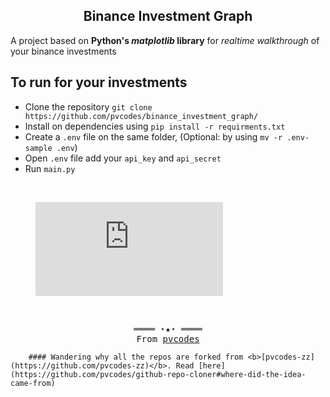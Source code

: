 <h2 align=center>Binance Investment Graph</h2>

A project based on <b>Python's <i>matplotlib</i> library</b> for <i>realtime walkthrough</i> of your binance investments

## To run for your investments

- Clone the repository `git clone https://github.com/pvcodes/binance_investment_graph/`
- Install on dependencies using `pip install -r requirments.txt`
- Create a `.env` file on the same folder, (Optional: by using `mv -r .env-sample .env`)
- Open `.env` file add your `api_key` and `api_secret`
- Run `main.py`

<br>

<figure class="video_container">
   <!-- <source src="https://user-images.githubusercontent.com/54075838/120930493-11ac3c00-c70b-11eb-8929-e7ffdf13614e.mp4" type="video/mp4"> -->
   <iframe src=https://user-images.githubusercontent.com/54075838/120930493-11ac3c00-c70b-11eb-8929-e7ffdf13614e.mp4  allowfullscreen=true frameborder=0> </iframe>
</figure>

<br>
<samp>
  <p align="center">
    ════ ⋆★⋆ ════<br>
    From <a href="https://github.com/pvcodes/pvcodes">pvcodes</a>
  </p>
</samp>


        #### Wandering why all the repos are forked from <b>[pvcodes-zz](https://github.com/pvcodes-zz)</b>. Read [here](https://github.com/pvcodes/github-repo-cloner#where-did-the-idea-came-from)